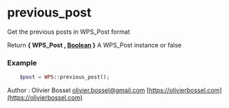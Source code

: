 # previous_post

Get the previous posts in WPS_Post format

Return **{ WPS_Post , [Boolean](http://php.net/manual/en/language.types.boolean.php) }** A WPS_Post instance or false

### Example
```php
	$post = WPS::previous_post();
```
Author : Olivier Bossel [olivier.bossel@gmail.com](mailto:olivier.bossel@gmail.com) [https://olivierbossel.com](https://olivierbossel.com)